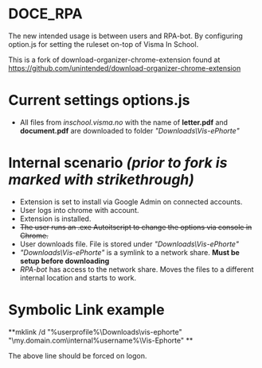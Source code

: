 DOCE_RPA
===================================

The new intended usage is between users and RPA-bot.
By configuring option.js for setting the ruleset on-top of Visma In School.

This is a fork of download-organizer-chrome-extension found at https://github.com/unintended/download-organizer-chrome-extension

Current settings options.js
===================================
- All files from *inschool.visma.no* with the name of **letter.pdf** and **document.pdf** are downloaded to folder *"Downloads\Vis-ePhorte"*

Internal scenario *(prior to fork is marked with strikethrough)*
===================================
- Extension is set to install via Google Admin on connected accounts.
- User logs into chrome with account.
- Extension is installed.
- ~~The user runs an .exe Autoitscript to change the options via console in Chrome.~~
- User downloads file. File is stored under *"Downloads\Vis-ePhorte"*
- *"Downloads\Vis-ePhorte"* is a symlink to a network share. **Must be setup before downloading**
- *RPA-bot* has access to the network share. Moves the files to a different internal location and starts to work.

Symbolic Link example
===================================
**mklink /d "%userprofile%\Downloads\vis-ephorte" "\\my.domain.com\internal\%username%\Vis-Ephorte" **

The above line should be forced on logon.
